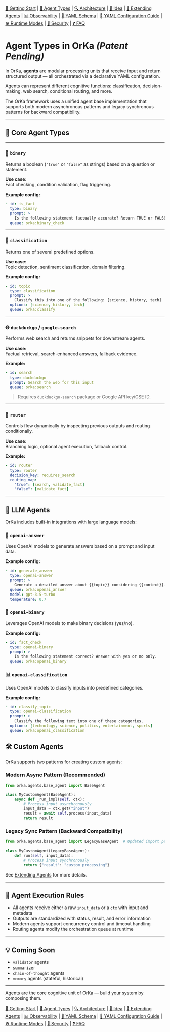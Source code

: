 [📘 Getting Start](./getting-started.md) | [🤖 Agent Types](./agents.md) | [🔍 Architecture](./architecture.md) | [🧠 Idea](./index.md) | [🧪 Extending Agents](./extending-agents.md) | [📊 Observability](./observability.md) | [📜 YAML Schema](./orka.yaml-schema.md) | [📝 YAML Configuration Guide](./yaml-configuration-guide.md) | [⚙ Runtime Modes](./runtime-modes.md) | [🔐 Security](./security.md) | [❓ FAQ](./faq.md)

# Agent Types in OrKa ***(Patent Pending)***

In OrKa, **agents** are modular processing units that receive input and return structured output — all orchestrated via a declarative YAML configuration.

Agents can represent different cognitive functions: classification, decision-making, web search, conditional routing, and more.

The OrKa framework uses a unified agent base implementation that supports both modern asynchronous patterns and legacy synchronous patterns for backward compatibility.

---

## 🧱 Core Agent Types

---

### 🔘 `binary`

Returns a boolean (`"true"` or `"false"` as strings) based on a question or statement.

**Use case:**  
Fact checking, condition validation, flag triggering.

**Example config:**

```yaml
- id: is_fact
  type: binary
  prompt: >
    Is the following statement factually accurate? Return TRUE or FALSE.
  queue: orka:binary_check
```

---

### 🧾 `classification`

Returns one of several predefined options.

**Use case:**  
Topic detection, sentiment classification, domain filtering.

**Example config:**

```yaml
- id: topic
  type: classification
  prompt: >
    Classify this into one of the following: [science, history, tech]
  options: [science, history, tech]
  queue: orka:classify
```

---

### 🌐 `duckduckgo` / `google-search`

Performs web search and returns snippets for downstream agents.

**Use case:**  
Factual retrieval, search-enhanced answers, fallback evidence.

**Example:**

```yaml
- id: search
  type: duckduckgo
  prompt: Search the web for this input
  queue: orka:search
```

> Requires `duckduckgo-search` package or Google API key/CSE ID.

---

### 🔀 `router`

Controls flow dynamically by inspecting previous outputs and routing conditionally.

**Use case:**  
Branching logic, optional agent execution, fallback control.

**Example:**

```yaml
- id: router
  type: router
  decision_key: requires_search
  routing_map:
    "true": [search, validate_fact]
    "false": [validate_fact]
```

---

## 🤖 LLM Agents

OrKa includes built-in integrations with large language models:

### 🧠 `openai-answer`

Uses OpenAI models to generate answers based on a prompt and input data.

**Example config:**

```yaml
- id: generate_answer
  type: openai-answer
  prompt: >
    Generate a detailed answer about {{topic}} considering {{context}}.
  queue: orka:openai_answer
  model: gpt-3.5-turbo
  temperature: 0.7
```

### 🔄 `openai-binary`

Leverages OpenAI models to make binary decisions (yes/no).

**Example config:**

```yaml
- id: fact_check
  type: openai-binary
  prompt: >
    Is the following statement correct? Answer with yes or no only.
  queue: orka:openai_binary
```

### 📊 `openai-classification`

Uses OpenAI models to classify inputs into predefined categories.

**Example config:**

```yaml
- id: classify_topic
  type: openai-classification
  prompt: >
    Classify the following text into one of these categories.
  options: [technology, science, politics, entertainment, sports]
  queue: orka:openai_classification
```

## 🛠 Custom Agents

OrKa supports two patterns for creating custom agents:

### Modern Async Pattern (Recommended)

```python
from orka.agents.base_agent import BaseAgent

class MyCustomAgent(BaseAgent):
    async def _run_impl(self, ctx):
        # Process input asynchronously
        input_data = ctx.get("input")
        result = await self.process(input_data)
        return result
```

### Legacy Sync Pattern (Backward Compatibility)

```python
from orka.agents.base_agent import LegacyBaseAgent  # Updated import path

class MyCustomAgent(LegacyBaseAgent):
    def run(self, input_data):
        # Process input synchronously
        return {"result": "custom processing"}
```

See [Extending Agents](./extending-agents.md) for more details.

---

## 🚦 Agent Execution Rules

- All agents receive either a raw `input_data` or a `ctx` with input and metadata
- Outputs are standardized with status, result, and error information
- Modern agents support concurrency control and timeout handling
- Routing agents modify the orchestration queue at runtime

---

## 💡 Coming Soon

- `validator` agents
- `summarizer`
- `chain-of-thought` agents
- `memory` agents (stateful, historical)

---

Agents are the core cognitive unit of OrKa — build your system by composing them.

[📘 Getting Start](./getting-started.md) | [🤖 Agent Types](./agents.md) | [🔍 Architecture](./architecture.md) | [🧠 Idea](./index.md) | [🧪 Extending Agents](./extending-agents.md) | [📊 Observability](./observability.md) | [📜 YAML Schema](./orka.yaml-schema.md) | [📝 YAML Configuration Guide](./yaml-configuration-guide.md) | [⚙ Runtime Modes](./runtime-modes.md) | [🔐 Security](./security.md) | [❓ FAQ](./faq.md)
